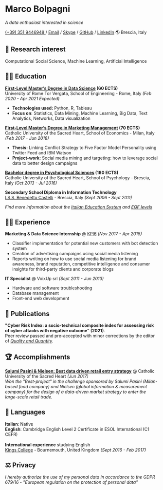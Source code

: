 # Marco Bolpagni

*A data enthusiast interested in science*

[(+39) 351 9446948 ]() / [Email](mailto:marco.bolpagni@gmail.com) / [Skype](https://join.skype.com/invite/a5mZ2qgmDPeU) / [GitHub](https://github.com/bolps/) / [LinkedIn](https://www.linkedin.com/in/marcobolpagni/) 🌎 Brescia, Italy <br>

## 🔎 Research interest

Computational Social Science, Machine Learning, Artificial Intelligence

## 👨‍🎓 Education

**[First-Level Master’s Degree in Data Science](http://datascience.uniroma2.it/insegnamenti/) (60 ECTS)**<br>
University of Rome Tor Vergata, School of Engineering - Rome, Italy _(Feb 2020 - Apr 2021 Expected)_ <br>
* **Technologies used:** Python, R, Tableau
* **Focus on:** Statistics, Data Mining, Machine Learning, Big Data, Text Analytics, Networks, Data visualization

**[First-Level Master’s Degree in Marketing Management](https://offertaformativa.unicatt.it/master-marketing-management) (70 ECTS)**<br>
Catholic University of the Sacred Heart, School of Economics - Milan, Italy _(Feb 2017 - Jun 2018)_
* **Thesis:** Linking Conflict Strategy to Five Factor Model Personality using Twitter Feed and IBM Watson
* **Project-work:** Social media mining and targeting: how to leverage social data to better design campaigns

**[Bachelor degree in Psychological Sciences](https://offertaformativa.unicatt.it/cdl-dettagli-del-corso-curriculum-3A3B-2020#structure) (180 ECTS)**<br>
Catholic University of the Sacred Heart, School of Psychology - Brescia, Italy _(Oct 2013 - Jul 2016)_


**Secondary School Diploma in Information Technology**<br>
[I.S.S. Benedetto Castelli](https://www.iiscastelli.edu.it/) - Brescia, Italy _(Sept 2006 - Sept 2011)_
<br>

*Find more information about the [Italian Education System](https://web.uniroma2.it/module/name/Content/newlang/english/navpath/COU/section_parent/5614) and [EQF levels](https://europa.eu/europass/en/compare-qualifications?field_location_selection_target_id%5B6055%5D=6055&field_location_selection_target_id%5B6073%5D=6073)*

## 👨‍💻 Experience

**Marketing & Data Science Internship** @ [KPI6](https://kpi6.com/) _(Nov 2017 - Apr 2018)_ <br>
* Classifier implementation for potential new customers with bot detection system
* Creation of advertising campaigns using social media listening
* Reports writing on how to use social media listening for brand awareness, brand reputation, competitive intelligence and consumer insights for third-party clients and corporate blogs

**IT Specialist** @ VoixUp srl _(Sept 2011 - Jun 2013)_ <br>
* Hardware and software troubleshooting
* Database management
* Front-end web development

## 📰 Publications

**"Cyber Risk Index: a socio-technical composite index for assessing risk of cyber attacks with negative outcome" (2021)**. <br>Peer review passed and pre-accepted with minor corrections by the editor of *[Quality and Quantity](https://www.springer.com/journal/11135).*

## 🏆 Accomplishments

**[Salumi Pasini & Nielsen: Best data driven retail entry strategy](https://bit.ly/3aXUqKv)** @ Catholic University of the Sacred Heart _(Jun 2017)_ <br>
*Won the "Best-project" in the challenge sponsored by Salumi Pasini (Milan-based food company) and Nielsen (global information & measurement company) for the design of a data-driven market strategy to enter the large-scale retail trade.*

## 💬 Languages

**Italian**: Native <br>
**English**: Cambridge English Level 2 Certificate in ESOL International (C1 CEFR) <br>
<br>
**International experience** studying English<br>
[Kings College](https://www.kingseducation.com/uk-uni/kings-bournemouth) - Bournemouth, United Kingdom _(Sept 2016 - Feb 2017)_

## ⚖️ Privacy

*I hereby authorize the use of my personal data in accordance to the GDPR 679/16 - "European regulation on the protection of personal data"*
